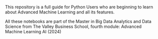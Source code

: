 This repository is a full guide for Python Users who are beginning to learn about Advanced Machine Learning and all its features.

All these notebooks are part of the Master in Big Data Analytics and Data Science from The Valley Business School, fourth module: Advanced Machine Learning AI (2024)
